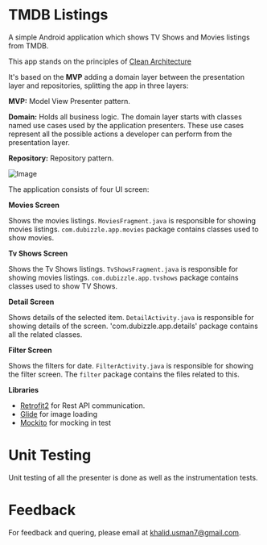 # TMDB Listings

A simple Android application which shows TV Shows and Movies listings from TMDB.


 This app stands on the principles of [Clean Architecture](https://8thlight.com/blog/uncle-bob/2012/08/13/the-clean-architecture.html) 
 
 
 It's based on the **MVP**  adding a domain layer between the presentation layer and repositories,
 splitting the app in three layers:
 
 **MVP:** Model View Presenter pattern.
 
 
 **Domain:** Holds all business logic. The domain layer starts with classes named use cases used by the application
 presenters. These use cases represent all the possible actions a developer can perform from the presentation layer.
  
 
 **Repository:** Repository pattern.
 
  ![Image](https://raw.githubusercontent.com/wiki/googlesamples/android-architecture/images/mvp-clean.png)
 
 The application consists of four UI screen:
 
 
 **Movies Screen**
 
 
 Shows the movies listings. `MoviesFragment.java` is responsible for showing movies listings.
 `com.dubizzle.app.movies` package contains classes used to show movies.
 
 
 **Tv Shows Screen** 
 
 Shows the Tv Shows listings. `TvShowsFragment.java` is responsible for showing movies listings.
 `com.dubizzle.app.tvshows` package contains classes used to show TV Shows.
 
 **Detail Screen**
 
 Shows details of the selected item. `DetailActivity.java` is responsible for showing details of the screen.
 'com.dubizzle.app.details' package contains all the related classes.
 
 **Filter Screen**
 
 Shows the filters for date. `FilterActivity.java` is responsible for showing the filter screen.
 The `filter` package contains the files related to this.
 
 **Libraries**
*  [Retrofit2](http://square.github.io/retrofit/) for Rest API communication.
*  [Glide](https://github.com/bumptech/glide) for image loading
*  [Mockito](http://site.mockito.org) for mocking in test 
 
 
 
 


# Unit Testing
Unit testing of all the presenter is done  as well as the instrumentation tests.


# Feedback
For feedback and quering, please email at khalid.usman7@gmail.com.

